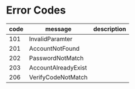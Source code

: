 # Error Codes

| code | message | description |
| - | - | - |
| 101 | InvalidParamter | |
| 201 | AccountNotFound | |
| 202 | PasswordNotMatch | |
| 203 | AccountAlreadyExist | |
| 206 | VerifyCodeNotMatch | |